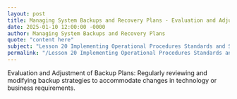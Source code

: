 ```yaml
---
layout: post
title: Managing System Backups and Recovery Plans - Evaluation and Adjustment of Backup Plans
date: 2025-01-10 12:00:00 -0000
author: Managing System Backups and Recovery Plans
quote: "content here"
subject: "Lesson 20 Implementing Operational Procedures Standards and Specifications"
permalink: "/Lesson 20 Implementing Operational Procedures Standards and Specifications/Managing System Backups and Recovery Plans/Managing System Backups and Recovery Plans - Evaluation and Adjustment of Backup Plans"
---
```


Evaluation and Adjustment of Backup Plans: Regularly reviewing and modifying backup strategies to accommodate changes in technology or business requirements.
